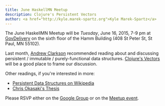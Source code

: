 ```yaml
---
title: June HaskellMN Meetup
description: Clojure's Persistent Vectors
author: <a href="http://kyle.marek-spartz.org">Kyle Marek-Spartz</a>
---
```


The June HaskellMN Meetup will be *Tuesday*, June 16,
2015, 7-9 pm at [GovDelivery](https://www.govdelivery.com/) on the
sixth floor of the Hamm Building (408 St Peter St, St Paul, MN 55102).

Last month, [Andrew Clarkson](https://www.github.com/bitborn) recommended reading about and discussing persistent / immutable / purely-functional data structures. [Clojure's Vectors](http://hypirion.com/musings/understanding-persistent-vector-pt-1) will be a good place to frame our discussion.

Other readings, if you're interested in more:

- [Persistent Data Structures on Wikipedia](https://en.wikipedia.org/wiki/Persistent_data_structure)
- [Chris Okasaki's Thesis](https://www.cs.cmu.edu/~rwh/theses/okasaki.pdf)


Please RSVP either on the
[Google Group](https://groups.google.com/forum/#!forum/haskellmn)
or on the
[Meetup event](https://www.meetup.com/HaskellMN/events/221321241/).
